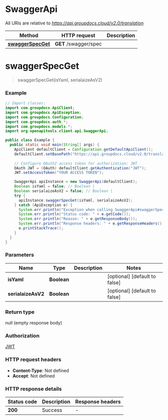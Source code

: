 # SwaggerApi

All URIs are relative to *https://api.groupdocs.cloud/v2.0/translation*

| Method | HTTP request | Description |
|------------- | ------------- | -------------|
| [**swaggerSpecGet**](SwaggerApi.md#swaggerSpecGet) | **GET** /swagger/spec |  |


<a id="swaggerSpecGet"></a>
# **swaggerSpecGet**
> swaggerSpecGet(isYaml, serialaizeAsV2)



### Example
```java
// Import classes:
import com.groupdocs.ApiClient;
import com.groupdocs.ApiException;
import com.groupdocs.Configuration;
import com.groupdocs.auth.*;
import com.groupdocs.models.*;
import org.openapitools.client.api.SwaggerApi;

public class Example {
  public static void main(String[] args) {
    ApiClient defaultClient = Configuration.getDefaultApiClient();
    defaultClient.setBasePath("https://api.groupdocs.cloud/v2.0/translation");
    
    // Configure OAuth2 access token for authorization: JWT
    OAuth JWT = (OAuth) defaultClient.getAuthentication("JWT");
    JWT.setAccessToken("YOUR ACCESS TOKEN");

    SwaggerApi apiInstance = new SwaggerApi(defaultClient);
    Boolean isYaml = false; // Boolean | 
    Boolean serialaizeAsV2 = false; // Boolean | 
    try {
      apiInstance.swaggerSpecGet(isYaml, serialaizeAsV2);
    } catch (ApiException e) {
      System.err.println("Exception when calling SwaggerApi#swaggerSpecGet");
      System.err.println("Status code: " + e.getCode());
      System.err.println("Reason: " + e.getResponseBody());
      System.err.println("Response headers: " + e.getResponseHeaders());
      e.printStackTrace();
    }
  }
}
```

### Parameters

| Name | Type | Description  | Notes |
|------------- | ------------- | ------------- | -------------|
| **isYaml** | **Boolean**|  | [optional] [default to false] |
| **serialaizeAsV2** | **Boolean**|  | [optional] [default to false] |

### Return type

null (empty response body)

### Authorization

[JWT](../README.md#JWT)

### HTTP request headers

 - **Content-Type**: Not defined
 - **Accept**: Not defined

### HTTP response details
| Status code | Description | Response headers |
|-------------|-------------|------------------|
| **200** | Success |  -  |


